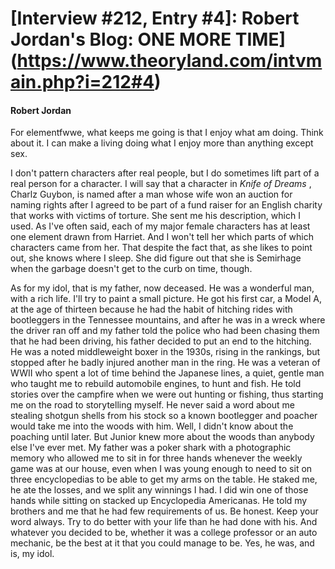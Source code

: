 # [Interview #212, Entry #4]: Robert Jordan's Blog: ONE MORE TIME](https://www.theoryland.com/intvmain.php?i=212#4)

#### Robert Jordan

For elementfwwe, what keeps me going is that I enjoy what am doing. Think about it. I can make a living doing what I enjoy more than anything except sex.

I don't pattern characters after real people, but I do sometimes lift part of a real person for a character. I will say that a character in
*Knife of Dreams*
, Charlz Guybon, is named after a man whose wife won an auction for naming rights after I agreed to be part of a fund raiser for an English charity that works with victims of torture. She sent me his description, which I used. As I've often said, each of my major female characters has at least one element drawn from Harriet. And I won't tell her which parts of which characters came from her. That despite the fact that, as she likes to point out, she knows where I sleep. She did figure out that she is Semirhage when the garbage doesn't get to the curb on time, though.

As for my idol, that is my father, now deceased. He was a wonderful man, with a rich life. I'll try to paint a small picture. He got his first car, a Model A, at the age of thirteen because he had the habit of hitching rides with bootleggers in the Tennessee mountains, and after he was in a wreck where the driver ran off and my father told the police who had been chasing them that he had been driving, his father decided to put an end to the hitching. He was a noted middleweight boxer in the 1930s, rising in the rankings, but stopped after he badly injured another man in the ring. He was a veteran of WWII who spent a lot of time behind the Japanese lines, a quiet, gentle man who taught me to rebuild automobile engines, to hunt and fish. He told stories over the campfire when we were out hunting or fishing, thus starting me on the road to storytelling myself. He never said a word about me stealing shotgun shells from his stock so a known bootlegger and poacher would take me into the woods with him. Well, I didn't know about the poaching until later. But Junior knew more about the woods than anybody else I've ever met. My father was a poker shark with a photographic memory who allowed me to sit in for three hands whenever the weekly game was at our house, even when I was young enough to need to sit on three encyclopedias to be able to get my arms on the table. He staked me, he ate the losses, and we split any winnings I had. I did win one of those hands while sitting on stacked up Encyclopedia Americanas. He told my brothers and me that he had few requirements of us. Be honest. Keep your word always. Try to do better with your life than he had done with his. And whatever you decided to be, whether it was a college professor or an auto mechanic, be the best at it that you could manage to be. Yes, he was, and is, my idol.

